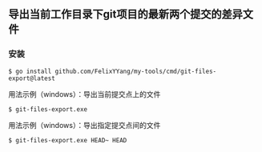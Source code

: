 ## 导出当前工作目录下git项目的最新两个提交的差异文件
### 安装
```
$ go install github.com/FelixYYang/my-tools/cmd/git-files-export@latest
``` 

用法示例（windows）：导出当前提交点上的文件
~~~
$ git-files-export.exe
~~~
用法示例（windows）：导出指定提交点间的文件
~~~
$ git-files-export.exe HEAD~ HEAD
~~~